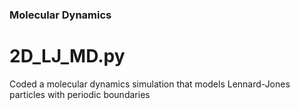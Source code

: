 ### Molecular Dynamics

# 2D_LJ_MD.py
Coded a molecular dynamics simulation that models Lennard-Jones particles with periodic boundaries
